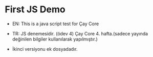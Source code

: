 # First JS Demo

- EN: This is a java script test for Çay Core

- TR: JS denemesidir. (ödev 4) Çay Core 4. hafta.(sadece yayında değinilen bilgiler kullanılarak yapılmıştır.)

- İkinci versiyonu ek dosyadadır.